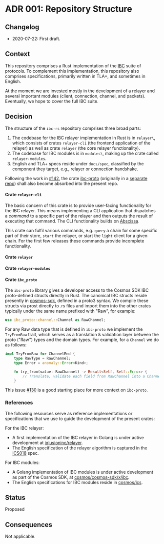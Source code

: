 # ADR 001: Repository Structure

## Changelog

* 2020-07-22: First draft.

## Context

This repository comprises a Rust implementation of the [IBC](https://github.com/cosmos/ics) suite of protocols.
To complement this implementation, this repository also comprises specifications, primarily written in TLA+, and
sometimes in English.

At the moment we are invested mostly in the development of a relayer and several important modules (client, connection,
channel, and packets).
Eventually, we hope to cover the full IBC suite.

## Decision

The structure of the `ibc-rs` repository comprises three broad parts:

1. The codebase for the IBC relayer implementation in Rust is in `relayer\`, which consists of crates `relayer-cli` (the
frontend application of the relayer) as well as crate `relayer` (the core relayer functionality).
2. The codebase for IBC modules is in `modules\`, making up the crate called `relayer-modules`.
3. English and TLA+ specs reside under `docs/spec`, classified by the component they target, e.g., relayer or connection
handshake.

Following the work in [#142](https://github.com/informalsystems/ibc-rs/issues/142), the crate
[ibc-proto](https://docs.rs/ibc-proto/) (originally in a [separate repo](https://github.com/informalsystems/ibc-proto))
shall also become absorbed into the present repo. 

#### Crate `relayer-cli`

The basic concern of this crate is to provide user-facing functionality for the IBC relayer. This means
implementing a CLI application that dispatches a _command_ to a specific part of the relayer and then outputs the result
of executing that command. The CLI functionality builds on
[Abscissa](https://docs.rs/abscissa_core/0.5.2/abscissa_core/).

This crate can fulfil various commands, e.g. `query` a chain for some specific part of their store, `start` the relayer,
or start the `light` client for a given chain. For the first few releases these commands provide incomplete
functionality.
 

#### Crate `relayer`

#### Crate `relayer-modules`



#### Crate `ibc_proto`

The `ibc-proto` library gives a developer access to the Cosmos SDK IBC proto-defined structs directly in Rust.
The canonical IBC structs reside presently in [cosmos-sdk](https://github.com/cosmos/cosmos-sdk/tree/master/proto/ibc),
defined in a proto3 syntax.
We compile these structs via prost directly to .rs files and import them into the other crates typically under the same
name prefixed with "Raw", for example:

```Rust
use ibc_proto::channel::Channel as RawChannel;
```

For any Raw data type that is defined in `ibc-proto` we implement the `TryFromRaw` trait, which serves as a translation
& validation layer between the proto ("Raw") types and the domain types. For example, for a `Channel` we do as follows:

```Rust
impl TryFromRaw for ChannelEnd {
    type RawType = RawChannel;
    type Error = anomaly::Error<Kind>;

    fn try_from(value: RawChannel) -> Result<Self, Self::Error> {
        // Translate, validate each field from RawChannel into a Channel.
    }
```

This issue [#130](https://github.com/informalsystems/ibc-rs/issues/130) is a good starting place for more context
on `ibc-proto`.

### References

The following resources serve as reference implementations or specifications that we use to guide the development of
the present crates:

For the IBC relayer:

- A first implementation of the IBC relayer in Golang is under active development at
[iqlusioninc/relayer](https://github.com/iqlusioninc/relayer).
- The English specification of the relayer algorithm is captured in the
[ICS018](https://github.com/cosmos/ics/tree/master/spec/ics-018-relayer-algorithms) spec.

For IBC modules:

- A Golang implementation of IBC modules is under active development as part of the Cosmos SDK,
at [cosmos/cosmos-sdk/x/ibc](https://github.com/cosmos/cosmos-sdk/tree/master/x/ibc).
- The English specifications for IBC modules reside in [cosmos/ics](https://github.com/cosmos/ics/tree/master/spec).

## Status

Proposed

## Consequences

Not applicable.
